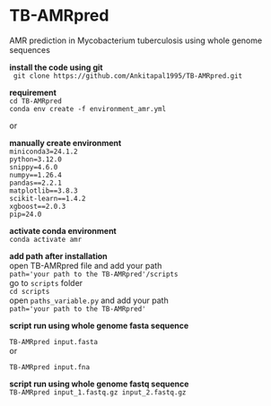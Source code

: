 # TB-AMRpred  <br />
AMR prediction in Mycobacterium tuberculosis using whole genome sequences <br />

**install the code using git** <br />
``` git clone https://github.com/Ankitapal1995/TB-AMRpred.git``` <br />

**requirement**  <br />
```cd TB-AMRpred``` <br/>
```conda env create -f environment_amr.yml``` <br />

 or <br />


**manually create environment** <br />
```miniconda3=24.1.2```  <br />
```python=3.12.0```  <br />
```snippy=4.6.0```  <br />
```numpy==1.26.4```  <br />
```pandas==2.2.1```  <br />
```matplotlib==3.8.3```  <br />
```scikit-learn==1.4.2```  <br />
```xgboost==2.0.3 ```  <br />
```pip=24.0```  <br />

**activate conda environment** <br/>
```conda activate amr``` <br/>

**add path after installation** <br/>
open TB-AMRpred file and add your path <br/>
```path='your path to the TB-AMRpred'/scripts``` <br/>
go to ```scripts``` folder <br/>
```cd scripts```  <br/>
open ```paths_variable.py``` and add your path <br/>
```path='your path to the TB-AMRpred'``` <br/>

**script run using whole genome fasta sequence** <br />

```TB-AMRpred input.fasta``` <br />
or <br />

```TB-AMRpred input.fna ``` <br />

**script run using whole genome fastq sequence**  <br />
```TB-AMRpred input_1.fastq.gz input_2.fastq.gz``` <br />

 



